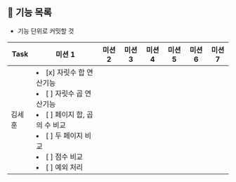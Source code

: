 
## 🚀 기능 목록

- 기능 단위로 커밋할 것

| Task | 미션 1                                                                                                                                             | 미션 2 | 미션 3 | 미션 4 | 미션 5 | 미션 6 | 미션 7|
|------|--------------------------------------------------------------------------------------------------------------------------------------------------|------|------|------|------|------|------|
| 김세훈  | <li> [x] 자릿수 합 연산기능 </li> <li> [ ] 자릿수 곱 연산기능 </li> <li> [ ] 페이지 합, 곱의 수 비교</li> <li> [ ] 두 페이지 비교 </li> <li> [ ] 점수 비교</li> <li> [ ] 예외 처리</li> || 　    || 　    |||
